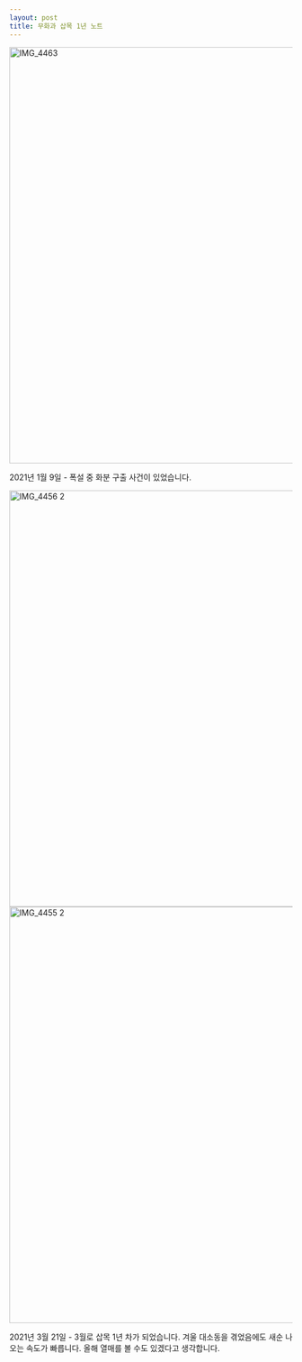 ```yaml
---
layout: post
title: 무화과 삽목 1년 노트
---
```


<img width="740px" alt="IMG_4463" src="https://user-images.githubusercontent.com/81041256/111920341-b7b7b500-8ad1-11eb-9c0d-2e46f67cee82.jpg">

2021년 1월 9일 - 폭설 중 화분 구출 사건이 있었습니다.

<img width="740px" alt="IMG_4456 2" src="https://user-images.githubusercontent.com/81041256/111920342-b8e8e200-8ad1-11eb-8b51-54178907cb7e.jpg">

<img width="740px" alt="IMG_4455 2" src="https://user-images.githubusercontent.com/81041256/111920344-ba1a0f00-8ad1-11eb-86be-bcf0bc983990.jpg">

2021년 3월 21일 - 3월로 삽목 1년 차가 되었습니다. 겨울 대소동을 겪었음에도 새순 나오는 속도가 빠릅니다. 올해 열매를 볼 수도 있겠다고 생각합니다.
